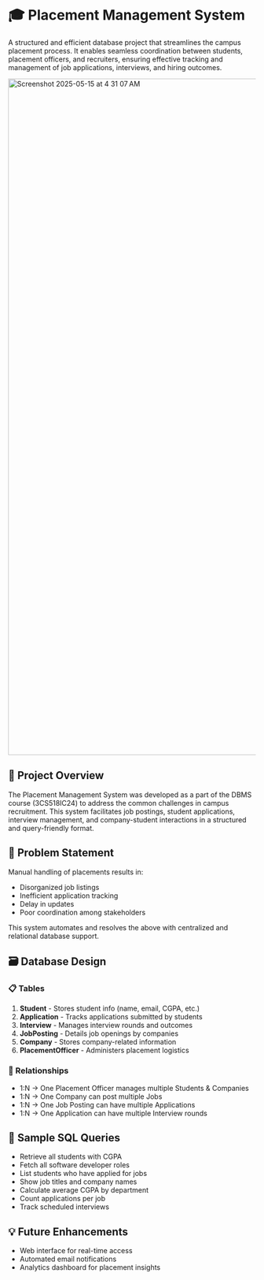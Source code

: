 # 🎓 Placement Management System
A structured and efficient database project that streamlines the campus placement process. It enables seamless coordination between students, placement officers, and recruiters, ensuring effective tracking and management of job applications, interviews, and hiring outcomes.

<img width="1374" alt="Screenshot 2025-05-15 at 4 31 07 AM" src="https://github.com/user-attachments/assets/8a60a227-9f00-4767-baad-0a2f75caba28" />


## 📌 Project Overview

The Placement Management System was developed as a part of the DBMS course (3CS518IC24) to address the common challenges in campus recruitment. This system facilitates job postings, student applications, interview management, and company-student interactions in a structured and query-friendly format.

## 🧠 Problem Statement

Manual handling of placements results in:
- Disorganized job listings
- Inefficient application tracking
- Delay in updates
- Poor coordination among stakeholders

This system automates and resolves the above with centralized and relational database support.

## 🗃️ Database Design

### 📋 Tables
1. **Student** - Stores student info (name, email, CGPA, etc.)
2. **Application** - Tracks applications submitted by students
3. **Interview** - Manages interview rounds and outcomes
4. **JobPosting** - Details job openings by companies
5. **Company** - Stores company-related information
6. **PlacementOfficer** - Administers placement logistics

### 🔗 Relationships
- 1:N → One Placement Officer manages multiple Students & Companies
- 1:N → One Company can post multiple Jobs
- 1:N → One Job Posting can have multiple Applications
- 1:N → One Application can have multiple Interview rounds

## 🧪 Sample SQL Queries
- Retrieve all students with CGPA
- Fetch all software developer roles
- List students who have applied for jobs
- Show job titles and company names
- Calculate average CGPA by department
- Count applications per job
- Track scheduled interviews

## 💡 Future Enhancements
- Web interface for real-time access
- Automated email notifications
- Analytics dashboard for placement insights
